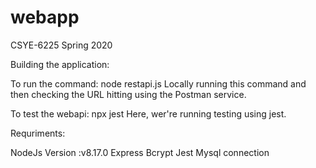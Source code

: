 # webapp
CSYE-6225 Spring 2020

Building the application:
 
To run the command: node restapi.js 
Locally running this command and then checking the URL hitting using the Postman service.

To test the webapi: npx jest
Here, wer're running testing using jest. 

Requriments:

NodeJs Version :v8.17.0
Express
Bcrypt
Jest
Mysql connection


